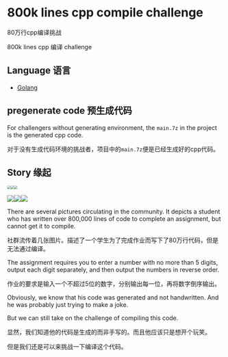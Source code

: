 # 800k lines cpp compile challenge

80万行cpp编译挑战

800k lines cpp 编译 challenge

## Language 语言
- [Golang](golang)

## pregenerate code 预生成代码

For challengers without generating environment, the `main.7z` in the project is the generated cpp code.

对于没有生成代码环境的挑战者，项目中的`main.7z`便是已经生成好的cpp代码。

## Story 缘起

<img src="assets/1.jpg" style="zoom:50%;" /><img src="assets/2.jpg" style="zoom:50%;" /><img src="assets/3.jpg" style="zoom:50%;" />

![](assets/4.jpg)![](assets/5.jpg)![](assets/6.jpg)

There are several pictures circulating in the community. It depicts a student who has written over 800,000 lines of code to complete an assignment, but cannot get it to compile.

社群流传着几张图片。描述了一个学生为了完成作业而写下了80万行代码，但是无法通过编译。



The assignment requires you to enter a number with no more than 5 digits, output each digit separately, and then output the numbers in reverse order.

作业的要求是输入一个不超过5位的数字，分别输出每一位，再将数字倒序输出。



Obviously, we know that his code was generated and not handwritten. And he was probably just trying to make a joke.

But we can still take on the challenge of compiling this code.

显然，我们知道他的代码是生成的而非手写的。而且他应该只是想开个玩笑。

但是我们还是可以来挑战一下编译这个代码。

